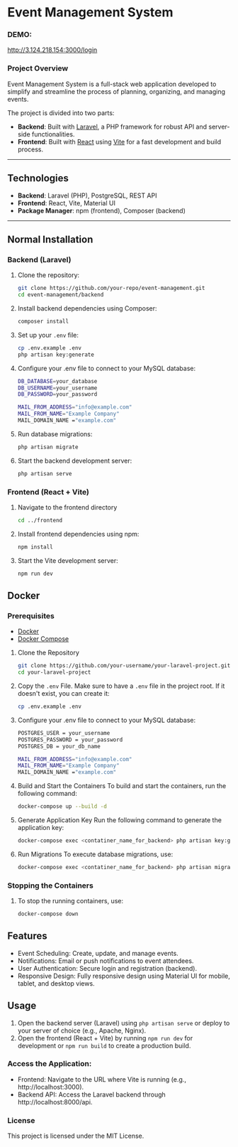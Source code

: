 # Event Management System

### DEMO: 
http://3.124.218.154:3000/login

### Project Overview
Event Management System is a full-stack web application developed to simplify and streamline the process of planning, organizing, and managing events.

The project is divided into two parts:
- **Backend**: Built with [Laravel](https://laravel.com/), a PHP framework for robust API and server-side functionalities.
- **Frontend**: Built with [React](https://reactjs.org/) using [Vite](https://vitejs.dev/) for a fast development and build process.

---

## Technologies

- **Backend**: Laravel (PHP), PostgreSQL, REST API
- **Frontend**: React, Vite, Material UI
- **Package Manager**: npm (frontend), Composer (backend)

---

## Normal Installation

### Backend (Laravel)

1. Clone the repository:
   ```bash
   git clone https://github.com/your-repo/event-management.git
   cd event-management/backend
   ```
2. Install backend dependencies using Composer:
    ```bash
    composer install
    ```
3. Set up your ```.env``` file:
    ```bash
    cp .env.example .env
    php artisan key:generate
    ```
4. Configure your .env file to connect to your MySQL database:
    ```bash
    DB_DATABASE=your_database
    DB_USERNAME=your_username
    DB_PASSWORD=your_password

    MAIL_FROM_ADDRESS="info@example.com"
    MAIL_FROM_NAME="Example Company"
    MAIL_DOMAIN_NAME ="example.com"
    ```
5. Run database migrations:
    ```bash
    php artisan migrate
    ```
6. Start the backend development server:
    ```bash
    php artisan serve
    ```
### Frontend (React + Vite)

1. Navigate to the frontend directory
   ```bash
   cd ../frontend
   ```
2. Install frontend dependencies using npm:
    ```bash
    npm install
    ```
3. Start the Vite development server:
    ```bash
    npm run dev
    ```
## Docker

### Prerequisites

- [Docker](https://www.docker.com/get-started)
- [Docker Compose](https://docs.docker.com/compose/install/)

 1. Clone the Repository
    ```bash
    git clone https://github.com/your-username/your-laravel-project.git
    cd your-laravel-project
    ```
2. Copy the ```.env``` File. Make sure to have a ```.env``` file in the project root. If it doesn't exist, you can create it:
    ```bash
    cp .env.example .env
    ```

3. Configure your .env file to connect to your MySQL database:
    ```bash
    POSTGRES_USER = your_username
    POSTGRES_PASSWORD = your_password
    POSTGRES_DB = your_db_name

    MAIL_FROM_ADDRESS="info@example.com"
    MAIL_FROM_NAME="Example Company"
    MAIL_DOMAIN_NAME ="example.com"
    ```

4. Build and Start the Containers To build and start the containers, run the following command:
    ```bash
    docker-compose up --build -d
    ```
5. Generate Application Key Run the following command to generate the application key:
    ```bash
    docker-compose exec <contatiner_name_for_backend> php artisan key:generate
    ```
6. Run Migrations To execute database migrations, use:
    ```bash
    docker-compose exec <contatiner_name_for_backend> php artisan migrate
    ```
### Stopping the Containers
1. To stop the running containers, use:
    ```bash
    docker-compose down
    ```
## Features

- Event Scheduling: Create, update, and manage events.
- Notifications: Email or push notifications to event attendees.
- User Authentication: Secure login and registration (backend).
- Responsive Design: Fully responsive design using Material UI for mobile, tablet, and desktop views.

## Usage
1. Open the backend server (Laravel) using ```php artisan serve``` or deploy to your server of choice (e.g., Apache, Nginx).
2. Open the frontend (React + Vite) by running ```npm run dev``` for development or ```npm run build``` to create a production build.
### Access the Application:
- Frontend: Navigate to the URL where Vite is running (e.g., http://localhost:3000).
- Backend API: Access the Laravel backend through http://localhost:8000/api.

### License
This project is licensed under the MIT License.
